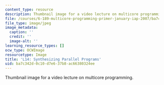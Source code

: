 ```yaml
---
content_type: resource
description: Thumbnail image for a video lecture on multicore programming.
file: /courses/6-189-multicore-programming-primer-january-iap-2007/ba7c342d0c10d7e637b8ac66380324ee_l14.jpg
file_type: image/jpeg
image_metadata:
  caption: ''
  credit: ''
  image-alt: ''
learning_resource_types: []
ocw_type: OCWImage
resourcetype: Image
title: 'L14: Synthesizing Parallel Programs'
uid: ba7c342d-0c10-d7e6-37b8-ac66380324ee
---
```

Thumbnail image for a video lecture on multicore programming.